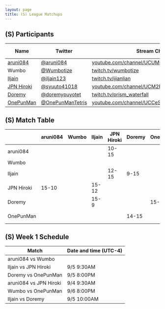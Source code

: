 ```yaml
---
layout: page
title: (S) League Matchups
---
```


## (S) Participants ##

<table>
  <thead>
    <tr>
      <th>Name</th>
      <th>Twitter</th>
      <th>Stream Channel</th>
	  <th>Sprint Time</th>
	  <th>Rating</th>
    </tr>
  </thead>
  <tbody>
    <tr>
      <td><a href="https://steamcommunity.com/profiles/76561198293462529/">aruni084</a></td>
      <td><a href="https://twitter.com/aruni084">@aruni084</a></td>
      <td><a href="https://www.youtube.com/channel/UCUMQUo-IkhoBvL2_QIayHLQ">youtube.com/channel/UCUMQUo-IkhoBvL2_QIayHLQ</a></td>
      <td>37</td>
      <td>15000</td>
    </tr>
    <tr>
      <td>Wumbo</td>
      <td><a href="https://twitter.com/Wumbotize">@Wumbotize</a></td>
      <td><a href="https://www.twitch.tv/wumbotize">twitch.tv/wumbotize</a></td>
      <td>38</td>
      <td>50000</td>
    </tr>
    <tr>
      <td><a href="https://steamcommunity.com/profiles/76561198370403800/">Iljain</a></td>
      <td><a href="https://twitter.com/iljain123">@iljain123</a></td>
      <td><a href="https://www.twitch.tv/ijianlian">twitch.tv/ijianlian</a></td>
      <td>46</td>
      <td>18000</td>
    </tr>
    <tr>
      <td><a href="https://steamcommunity.com/profiles/76561198812292527/">JPN Hiroki</a></td>
      <td><a href="https://twitter.com/syuuto41018">@syuuto41018</a></td>
      <td><a href="https://www.youtube.com/channel/UCM2REfYwxv3yaKhc4aMbEyg">youtube.com/channel/UCM2REfYwxv3yaKhc4aMbEyg</a></td>
      <td>-</td>
      <td>-</td>
    </tr>
    <tr>
      <td><a href="https://steamcommunity.com/id/doorenemy/">Doremy</a></td>
      <td><a href="https://twitter.com/doremypuyotet">@doremypuyotet</a></td>
      <td><a href="https://www.twitch.tv/prism_waterfall">twitch.tv/prism_waterfall</a></td>
      <td>38.96</td>
      <td>23383</td>
    </tr>
    <tr>
      <td><a href="https://steamcommunity.com/id/allspecifiedurlsarealreadyinuse">OnePunMan</a></td>
      <td><a href="https://twitter.com/OnePunManTetris">@OnePunManTetris</a></td>
      <td><a href="https://www.youtube.com/channel/UCCeSjd7DLJJKxJXf4vEzdzA">youtube.com/channel/UCCeSjd7DLJJKxJXf4vEzdzA</a></td>
      <td>45.9</td>
      <td>11000</td>
    </tr>
  </tbody>
</table>

## (S) Match Table ##

<table>
  <thead>
    <tr>
      <th> </th>
      <th>aruni084</th>
      <th>Wumbo</th>
      <th>Iljain</th>
      <th>JPN Hiroki</th>
      <th>Doremy</th>
      <th>OnePunMan</th>
      <th>W-L</th>
      <th>Pt. Diff</th>
    </tr>
  </thead>
  <tbody>
    <tr>
      <td>aruni084</td>
      <td> </td> <!--aruni084-->
      <td> </td> <!--Wumbo-->
      <td> </td> <!--Iljain-->
      <td>10-15</td> <!--JPN Hiroki-->
      <td> </td> <!--Doremy-->
      <td> </td> <!--OnePunMan-->
      <td>0-1</td>
      <td>-5</td>
    </tr>
    <tr>
      <td>Wumbo</td>
      <td> </td> <!--aruni084-->
      <td> </td> <!--Wumbo-->
      <td> </td> <!--Iljain-->
      <td> </td> <!--JPN Hiroki-->
      <td> </td> <!--Doremy-->
      <td> </td> <!--OnePunMan-->
      <td> </td>
      <td> </td>
    </tr>
    <tr>
      <td>Iljain</td>
      <td> </td> <!--aruni084-->
      <td> </td> <!--Wumbo-->
      <td> </td> <!--Iljain-->
      <td>12-15</td> <!--JPN Hiroki-->
      <td>9-15</td> <!--Doremy-->
      <td> </td> <!--OnePunMan-->
      <td>0-2</td>
      <td>-9</td>
    </tr>
    <tr>
      <td>JPN Hiroki</td>
      <td>15-10</td> <!--aruni084-->
      <td> </td> <!--Wumbo-->
      <td>15-12</td> <!--Iljain-->
      <td> </td> <!--JPN Hiroki-->
      <td> </td> <!--Doremy-->
      <td> </td> <!--OnePunMan-->
      <td>2-0</td>
      <td>+8</td>
    </tr>
    <tr>
      <td>Doremy</td>
      <td> </td> <!--aruni084-->
      <td> </td> <!--Wumbo-->
      <td>15-9</td> <!--Iljain-->
      <td> </td> <!--JPN Hiroki-->
      <td> </td> <!--Doremy-->
      <td>15-14</td> <!--OnePunMan-->
      <td>2-0</td>
      <td>+7</td>
    </tr>
    <tr>
      <td>OnePunMan</td>
      <td> </td> <!--aruni084-->
      <td> </td> <!--Wumbo-->
      <td> </td> <!--Iljain-->
      <td> </td> <!--JPN Hiroki-->
      <td>14-15</td> <!--Doremy-->
      <td> </td> <!--OnePunMan-->
      <td>0-1</td>
      <td>-1</td>
    </tr>
  </tbody>
</table>

## (S) Week 1 Schedule ##

<table>
  <thead>
    <tr>
      <th>Match</th>
      <th>Date and time (UTC-4)</th>
    </tr>
  </thead>
  <tbody>
    <tr>
      <td>aruni084 vs Wumbo</td>
      <td> </td>
    </tr>
    <tr>
      <td>Iljain vs JPN Hiroki</td>
      <td>9/5 9:30AM</td>
    </tr>
    <tr>
      <td>Doremy vs OnePunMan</td>
      <td>9/5 8:00PM</td>
    </tr>
    <tr>
      <td>aruni084 vs JPN Hiroki</td>
      <td>9/4 9:30AM</td>
    </tr>
    <tr>
      <td>Wumbo vs OnePunMan</td>
      <td>9/6 8:00PM</td>
    </tr>
    <tr>
      <td>Iljain vs Doremy</td>
      <td>9/5 10:00AM</td>
    </tr>
  </tbody>
</table>

